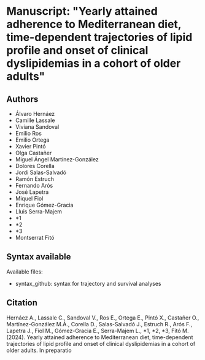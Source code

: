 # Manuscript: "Yearly attained adherence to Mediterranean diet, time-dependent trajectories of lipid profile and onset of clinical dyslipidemias in a cohort of older adults"
## Authors
- Álvaro Hernáez
- Camille Lassale
- Viviana Sandoval
- Emilio Ros
- Emilio Ortega
- Xavier Pintó
- Olga Castañer
- Miguel Ángel Martínez-González
- Dolores Corella
- Jordi Salas-Salvadó
- Ramón Estruch
- Fernando Arós
- José Lapetra
- Miquel Fiol
- Enrique Gómez-Gracia
- Lluis Serra-Majem
- *1
- *2
- *3
- Montserrat Fitó


## Syntax available
Available files: 
- syntax_github: syntax for trajectory and survival analyses


## Citation
Hernáez A., Lassale C., Sandoval V., Ros E., Ortega E., Pintó X., Castañer O., Martínez-González M.Á., Corella D., Salas-Salvadó J., Estruch R., Arós F., Lapetra J., Fiol M., Gómez-Gracia E., Serra-Majem L., *1, *2, *3, Fitó M. (2024). Yearly attained adherence to Mediterranean diet, time-dependent trajectories of lipid profile and onset of clinical dyslipidemias in a cohort of older adults. In preparatio
